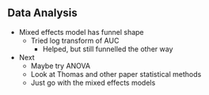 ## Data Analysis
- Mixed effects model has funnel shape
	- Tried log transform of AUC 
		- Helped, but still funnelled the other way
- Next
	- Maybe try ANOVA
	- Look at Thomas and other paper statistical methods
	- Just go with the mixed effects models